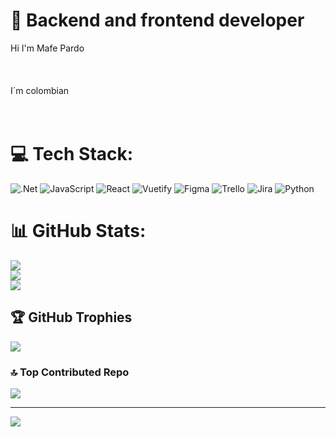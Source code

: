 # 💫 Backend and frontend developer
Hi I'm Mafe Pardo <br><br> <br><br>I´m colombian <br><br><br>


# 💻 Tech Stack:
![.Net](https://img.shields.io/badge/.NET-5C2D91?style=plastic&logo=.net&logoColor=white) ![JavaScript](https://img.shields.io/badge/javascript-%23323330.svg?style=plastic&logo=javascript&logoColor=%23F7DF1E) ![React](https://img.shields.io/badge/react-%2320232a.svg?style=plastic&logo=react&logoColor=%2361DAFB) ![Vuetify](https://img.shields.io/badge/Vuetify-1867C0?style=plastic&logo=vuetify&logoColor=AEDDFF) ![Figma](https://img.shields.io/badge/figma-%23F24E1E.svg?style=plastic&logo=figma&logoColor=white) ![Trello](https://img.shields.io/badge/Trello-%23026AA7.svg?style=plastic&logo=Trello&logoColor=white) ![Jira](https://img.shields.io/badge/jira-%230A0FFF.svg?style=plastic&logo=jira&logoColor=white) ![Python](https://img.shields.io/badge/python-3670A0?style=plastic&logo=python&logoColor=ffdd54)
# 📊 GitHub Stats:
![](https://github-readme-stats.vercel.app/api?username=FERDLG&theme=rose&hide_border=false&include_all_commits=true&count_private=true)<br/>
![](https://github-readme-streak-stats.herokuapp.com/?user=FERDLG&theme=rose&hide_border=false)<br/>
![](https://github-readme-stats.vercel.app/api/top-langs/?username=FERDLG&theme=rose&hide_border=false&include_all_commits=true&count_private=true&layout=compact)

## 🏆 GitHub Trophies
![](https://github-profile-trophy.vercel.app/?username=FERDLG&theme=rose&no-frame=false&no-bg=true&margin-w=4)



### 🔝 Top Contributed Repo
![](https://github-contributor-stats.vercel.app/api?username=FERDLG&limit=5&theme=dracula&combine_all_yearly_contributions=true)

---
[![](https://visitcount.itsvg.in/api?id=FERDLG&icon=5&color=10)](https://visitcount.itsvg.in)

<!-- Proudly created with GPRM ( https://gprm.itsvg.in ) -->
